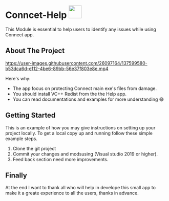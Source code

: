 # Conncet-Help <img src="https://user-images.githubusercontent.com/26097164/137600325-df4b0dc5-0189-4725-8366-8955ef5983f5.png" width="40" height="40" />


This Module is essential to help users to identify any issues while using Connect app.

<!-- ABOUT THE PROJECT -->
## About The Project
https://user-images.githubusercontent.com/26097164/137599580-b53dca6d-e112-4be6-89bb-56e37f803e8e.mp4

Here's why:
* The app focus on protecting Connect main exe's files from damage.
* You should install VC++ Redist from the the Help app.
* You can read documentations and examples for more understanding :smile:
 
<!-- GETTING STARTED -->
## Getting Started

This is an example of how you may give instructions on setting up your project locally.
To get a local copy up and running follow these simple example steps.
1. Clone the git project
2. Commit your changes and modsusing (Visual studio 2019 or higher).
3. Feed back section need more improvements.
 
<!-- FINALY -->
## Finally

At the end I want to thank all who will help in develope this small app
to make it a greate experience to all the users, thanks in advance.
